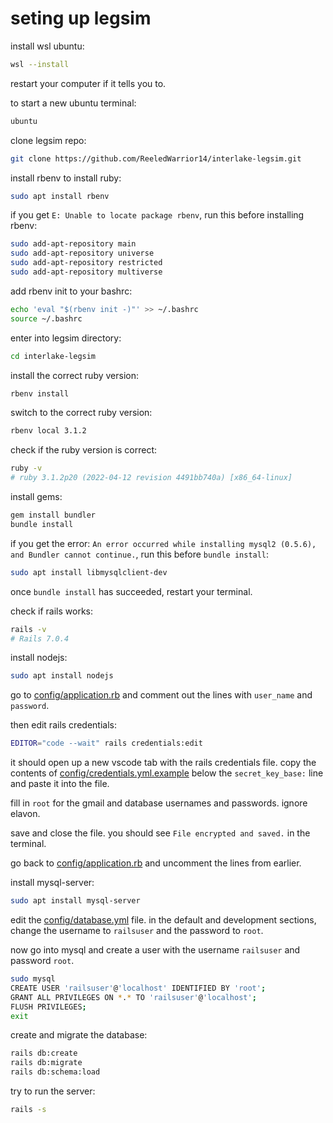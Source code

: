 # seting up legsim

install wsl ubuntu:

```bash
wsl --install
```

restart your computer if it tells you to.

to start a new ubuntu terminal:

```bash
ubuntu
```

clone legsim repo:

```bash
git clone https://github.com/ReeledWarrior14/interlake-legsim.git
```

install rbenv to install ruby:

```bash
sudo apt install rbenv
```

if you get `E: Unable to locate package rbenv`, run this before installing rbenv:

```bash
sudo add-apt-repository main
sudo add-apt-repository universe
sudo add-apt-repository restricted
sudo add-apt-repository multiverse
```

add rbenv init to your bashrc:

```bash
echo 'eval "$(rbenv init -)"' >> ~/.bashrc
source ~/.bashrc
```

enter into legsim directory:

```bash
cd interlake-legsim
```

install the correct ruby version:

```bash
rbenv install
```

switch to the correct ruby version:

```bash
rbenv local 3.1.2
```

check if the ruby version is correct:

```bash
ruby -v
# ruby 3.1.2p20 (2022-04-12 revision 4491bb740a) [x86_64-linux]
```

install gems:

```bash
gem install bundler
bundle install
```

if you get the error: `An error occurred while installing mysql2 (0.5.6), and Bundler cannot continue.`, run this before `bundle install`:

```bash
sudo apt install libmysqlclient-dev
```

once `bundle install` has succeeded, restart your terminal.

check if rails works:

```bash
rails -v
# Rails 7.0.4
```

install nodejs:

```bash
sudo apt install nodejs
```

go to [config/application.rb](config/application.rb) and comment out the lines with `user_name` and `password`.

then edit rails credentials:

```bash
EDITOR="code --wait" rails credentials:edit
```

it should open up a new vscode tab with the rails credentials file. copy the contents of [config/credentials.yml.example](config/credentials.yml.example) below the `secret_key_base:` line and paste it into the file.

fill in `root` for the gmail and database usernames and passwords. ignore elavon.

save and close the file. you should see `File encrypted and saved.` in the terminal.

go back to [config/application.rb](config/application.rb) and uncomment the lines from earlier.

install mysql-server:

```bash
sudo apt install mysql-server
```

edit the [config/database.yml](config/database.yml) file. in the default and development sections, change the username to `railsuser` and the password to `root`.  

now go into mysql and create a user with the username `railsuser` and password `root`.

```bash
sudo mysql
CREATE USER 'railsuser'@'localhost' IDENTIFIED BY 'root';
GRANT ALL PRIVILEGES ON *.* TO 'railsuser'@'localhost';
FLUSH PRIVILEGES;
exit
```

create and migrate the database:

```bash
rails db:create
rails db:migrate
rails db:schema:load
```

try to run the server:

```bash
rails -s
```
